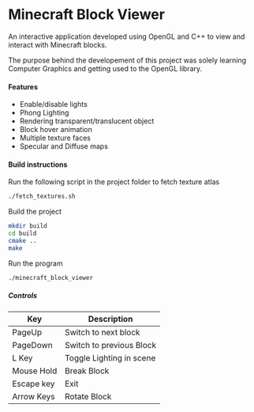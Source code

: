 # Minecraft Block Viewer
An interactive application developed using OpenGL and C++ to view and interact with Minecraft blocks.

The purpose behind the developement of this project was solely learning Computer Graphics and getting used to the OpenGL library.

#### Features
- Enable/disable lights
- Phong Lighting
- Rendering transparent/translucent object
- Block hover animation
- Multiple texture faces
- Specular and Diffuse maps

#### Build instructions
Run the following script in the project folder to fetch texture atlas
```bash
./fetch_textures.sh
```

Build the project
```bash
mkdir build
cd build
cmake ..
make
```

Run the program
```bash
./minecraft_block_viewer
```

##### Controls
| Key        | Description              |
| ---------- | ------------------------ |
| PageUp     | Switch to next block     |
| PageDown   | Switch to previous Block |
| L Key      | Toggle Lighting in scene |
| Mouse Hold | Break Block              |
| Escape key | Exit                     |
| Arrow Keys | Rotate Block             |